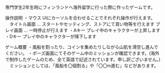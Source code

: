 専門学生2年生時にフィンランドへ海外留学に行った際に作ったゲームです。

操作説明
・マウス UIにカーソルを合わせることでそれぞれ操作が行えます。
　タイトル画面 ... スタートやセッティング、ストアにて買い物等を行えます
  プレイ画面 ... 一時停止が行えます
・Aキー プレイ中のキャラクターが上昇します
・Dキー プレイ中のキャラクターが降下します

ゲーム概要
・風船を割ったり、コインを集めたりしながら山肌を滑空し進んでください。
・ポーズ画面にてそのゲーム中のミッションが確認できます。(海外で制作したゲームのため、全て英語で記述されています。申し訳ございません。)
　ミッションとしては、「風船を〇個割る」や「〇〇m進む」などがあります。
